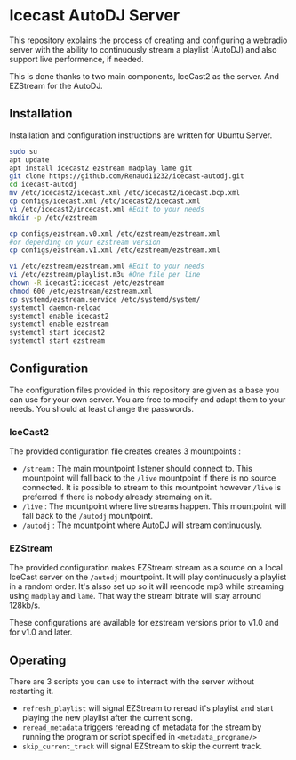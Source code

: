 # Icecast AutoDJ Server

This repository explains the process of creating and configuring a webradio server with the ability to continuously stream a playlist (AutoDJ) and also support live performence, if needed.

This is done thanks to two main components, IceCast2 as the server. And EZStream for the AutoDJ.

## Installation

Installation and configuration instructions are written for Ubuntu Server.

```bash
sudo su
apt update
apt install icecast2 ezstream madplay lame git
git clone https://github.com/Renaud11232/icecast-autodj.git
cd icecast-autodj
mv /etc/icecast2/icecast.xml /etc/icecast2/icecast.bcp.xml
cp configs/icecast.xml /etc/icecast2/icecast.xml
vi /etc/icecast2/incecast.xml #Edit to your needs
mkdir -p /etc/ezstream

cp configs/ezstream.v0.xml /etc/ezstream/ezstream.xml
#or depending on your ezstream version
cp configs/ezstream.v1.xml /etc/ezstream/ezstream.xml

vi /etc/ezstream/ezstream.xml #Edit to your needs
vi /etc/ezstream/playlist.m3u #One file per line
chown -R icecast2:icecast /etc/ezstream
chmod 600 /etc/ezstream/ezstream.xml
cp systemd/ezstream.service /etc/systemd/system/
systemctl daemon-reload
systemctl enable icecast2
systemctl enable ezstream
systemctl start icecast2
systemctl start ezstream
```

## Configuration

The configuration files provided in this repository are given as a base you can use for your own server. You are free to modify and adapt them to your needs. You should at least change the passwords.

### IceCast2

The provided configuration file creates creates 3 mountpoints :
* `/stream` : The main mountpoint listener should connect to. This mountpoint will fall back to the `/live` mountpoint if there is no source connected. It is possible to stream to this mountpoint however `/live` is preferred if there is nobody already stremaing on it.
* `/live` : The mountpoint where live streams happen. This mountpoint will fall back to the `/autodj` mountpoint.
* `/autodj` : The mountpoint where AutoDJ will stream continuously.

### EZStream

The provided configuration makes EZStream stream as a source on a local IceCast server on the `/autodj` mountpoint. It will play continuously a playlist in a random order. It's alsso set up so it will reencode mp3 while streaming using `madplay` and `lame`. That way the stream bitrate will stay arround 128kb/s.

These configurations are available for ezstream versions prior to v1.0 and for v1.0 and later.

## Operating

There are 3 scripts you can use to interract with the server without restarting it.
* `refresh_playlist` will signal EZStream to reread it's playlist and start playing the new playlist after the current song.
* `reread_metadata` triggers rereading of metadata for the stream by running the program or script specified in `<metadata_progname/>`
* `skip_current_track` will signal EZStream to skip the current track.
